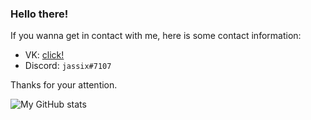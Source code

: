 ### Hello there!

If you wanna get in contact with me, here is some contact information:
- VK: [click!](https://vk.com/jassix)
- Discord: `jassix#7107`

Thanks for your attention.

![My GitHub stats](https://github-readme-stats.vercel.app/api?username=jassix&show_icons=true&theme=onedark)
